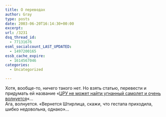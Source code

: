 ```yaml
---
title: О переводах
author: Gray
type: posts
date: 2003-06-20T16:14:30+00:00
excerpt:
url: /3231
dsq_thread_id:
  - 77131676
esml_socialcount_LAST_UPDATED:
  - 1497200165
essb_cache_expire:
  - 1614567046
categories:
  - Uncategorized

---
```








Хотя, вообще-то, ничего такого нет. Но взять статью, перевести и придумать ей название &#171;<a href="http://inopressa.ru/details.html?id=13137" target="_blank">ЦРУ не может найти угнанный самолет и очень волнуется</a>&#171;&#8230;  
Ага, волнуется. &#171;Вернется Штирлица, скажи, что гестапа приходила, шибко недовольна, однако&#187;&#8230;
